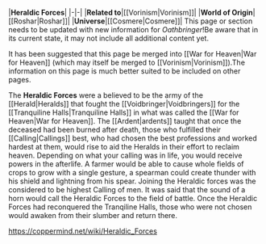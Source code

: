|**Heraldic Forces**|
|-|-|
|**Related to**|[[Vorinism\|Vorinism]]|
|**World of Origin**|[[Roshar\|Roshar]]|
|**Universe**|[[Cosmere\|Cosmere]]|
This page or section needs to be updated with new information for *Oathbringer*!Be aware that in its current state, it may not include all additional content yet.

It has been suggested that this page be merged into [[War for Heaven\|War for Heaven]] (which may itself be merged to [[Vorinism\|Vorinism]]).The information on this page is much better suited to be included on other pages.

The **Heraldic Forces** were a believed to be the army of the [[Herald\|Heralds]] that fought the [[Voidbringer\|Voidbringers]] for the [[Tranquiline Halls\|Tranquiline Halls]] in what was called the [[War for Heaven\|War for Heaven]].
The [[Ardent\|ardents]] taught that once the deceased had been burned after death, those who fulfilled their [[Calling\|Callings]] best, who had chosen the best professions and worked hardest at them, would rise to aid the Heralds in their effort to reclaim heaven. Depending on what your calling was in life, you would receive powers in the afterlife. A farmer would be able to cause whole fields of crops to grow with a single gesture, a spearman could create thunder with his shield and lightning from his spear. Joining the Heraldic forces was the considered to be highest Calling of men.
It was said that the sound of a horn would call the Heraldic Forces to the field of battle.
Once the Heraldic Forces had reconquered the Tranqiline Halls, those who were not chosen would awaken from their slumber and return there.



https://coppermind.net/wiki/Heraldic_Forces